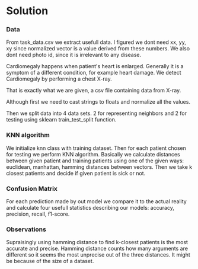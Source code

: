 # Solution

### Data
From task_data.csv we extract usefull data. I figured we dont need xx, yy, xy since normalized vector is a value derived from these numbers. We also dont need photo id, since it is irrelevant to any disease. 

Cardiomegaly happens when patient's heart is enlarged. Generally it is a symptom of a different condition, for example heart damage. We detect Cardiomegaly by performing a chest X-ray.

That is exactly what we are given, a csv file containing data from X-ray.

Although first we need to cast strings to floats and normalize all the values.
 
Then we split data into 4 data sets. 2 for representing neighbors and 2 for testing using sklearn train_test_split function.

### KNN algorithm
We initialize knn class with training dataset. Then for each patient chosen for testing we perform KNN algorithm. Basically we calculate distances between given patient and training patients using one of the given ways: euclidean, manhattan, hamming distances between vectors. Then we take k closest patients and decide if given patient is sick or not.

### Confusion Matrix
For each prediction made by out model we compare it to the actual reality and calculate four usefull statistics describing our models: accuracy, precision, recall, f1-score.

### Observations
Supraisingly using hamming distance to find k-closest patients is the most accurate and precise. Hamming distance counts how many arguments are different so it seems the most unprecise out of the three distances. It might be because of the size of a dataset.

